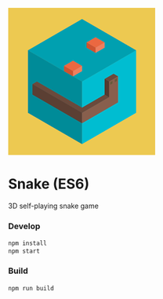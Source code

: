![snake](snake.webp)

# Snake (ES6)

3D self-playing snake game

### Develop

```
npm install
npm start
```

### Build

```
npm run build
```
